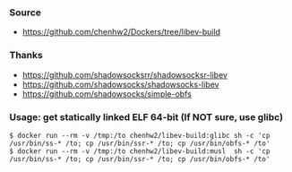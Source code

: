 ### Source
- https://github.com/chenhw2/Dockers/tree/libev-build
  
### Thanks
- https://github.com/shadowsocksrr/shadowsocksr-libev
- https://github.com/shadowsocks/shadowsocks-libev
- https://github.com/shadowsocks/simple-obfs
  
### Usage: get statically linked ELF 64-bit (If NOT sure, use glibc)
```
$ docker run --rm -v /tmp:/to chenhw2/libev-build:glibc sh -c 'cp /usr/bin/ss-* /to; cp /usr/bin/ssr-* /to; cp /usr/bin/obfs-* /to'
$ docker run --rm -v /tmp:/to chenhw2/libev-build:musl  sh -c 'cp /usr/bin/ss-* /to; cp /usr/bin/ssr-* /to; cp /usr/bin/obfs-* /to'
```
